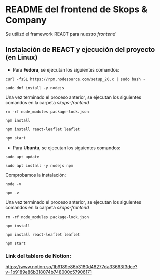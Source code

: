 # README del frontend de Skops & Company
Se utilizó el framework REACT para nuestro *frontend*

## Instalación de REACT y ejecución del proyecto (en Linux)

- Para **Fedora**, se ejecutan los siguientes comandos:
```
curl -fsSL https://rpm.nodesource.com/setup_20.x | sudo bash -
```
```
sudo dnf install -y nodejs
```

Una vez terminado el proceso anterior, se ejecutan los siguientes comandos en la carpeta *skops-frontend*

```
rm -rf node_modules package-lock.json
```
```
npm install
```
```
npm install react-leaflet leaflet
```
```
npm start
```

- Para **Ubuntu**, se ejecutan los siguientes comandos:
```
sudo apt update
```
```
sudo apt install -y nodejs npm
```

Comprobamos la instalación:
```
node -v
```
```
npm -v
```

Una vez terminado el proceso anterior, se ejecutan los siguientes comandos en la carpeta *skops-frontend*

```
rm -rf node_modules package-lock.json
```
```
npm install
```
```
npm install react-leaflet leaflet
```
```
npm start
```

### Link del tablero de Notion:

https://www.notion.so/1b9189e86b3180d48277da33663f3dce?v=1b9189e86b318074b748000c57906171
